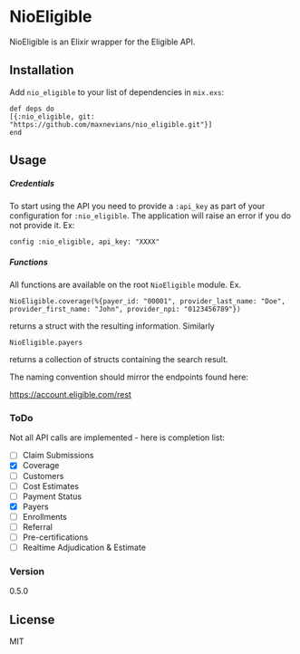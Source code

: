 # NioEligible

NioEligible is an Elixir wrapper for the Eligible API.

## Installation
Add `nio_eligible` to your list of dependencies in `mix.exs`:
```
def deps do
[{:nio_eligible, git: "https://github.com/maxnevians/nio_eligible.git"}]
end
```

## Usage

##### Credentials

To start using the API you need to provide a `:api_key` as part of your configuration for `:nio_eligible`. The application will raise an error if you do not provide it. Ex:

```
config :nio_eligible, api_key: "XXXX"
```

##### Functions

All functions are available on the root `NioEligible` module. Ex.

`NioEligible.coverage(%{payer_id: "00001", provider_last_name: "Doe", provider_first_name: "John", provider_npi: "0123456789"})`

returns a struct with the resulting information. Similarly

`NioEligible.payers`

returns a collection of structs containing the search result.

The naming convention should mirror the endpoints found here:

https://account.eligible.com/rest

### ToDo

Not all API calls are implemented - here is completion list:

- [ ] Claim Submissions
- [X] Coverage
- [ ] Customers
- [ ] Cost Estimates
- [ ] Payment Status
- [X] Payers
- [ ] Enrollments
- [ ] Referral
- [ ] Pre-certifications
- [ ] Realtime Adjudication & Estimate

### Version
0.5.0

License
----
MIT
